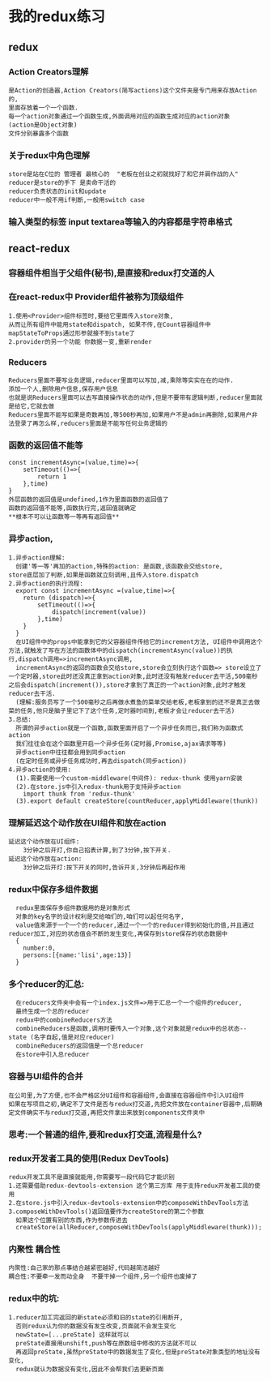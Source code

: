 # 我的redux练习

## redux
### Action Creators理解
    是Action的创造器,Action Creators(简写actions)这个文件夹是专门用来存放Action的,
    里面存放着一个一个函数.
    每一个action对象通过一个函数生成,外面调用对应的函数生成对应的action对象
    (action是Object对象)
    文件分别暴露多个函数
### 关于redux中角色理解
    store是站在C位的 管理者 最核心的  "老板在创业之初就找好了和它并肩作战的人"
    reducer是store的手下 是卖命干活的 
    reducer负责状态的init和update
    reducer中一般不用if判断,一般用switch case 
### 输入类型的标签 input textarea等输入的内容都是字符串格式



## react-redux
### 容器组件相当于父组件(秘书),是直接和redux打交道的人
### 在react-redux中 Provider组件被称为顶级组件
    1.使用<Provider>组件标签时,要给它里面传入store对象,
    从而让所有组件中能用state和dispatch, 如果不传,在Count容器组件中
    mapStateToProps通过形参就接不到state了
    2.provider的另一个功能 你数据一变,重新render
### Reducers
    Reducers里面不要写业务逻辑,reducer里面可以写加,减,乘除等实实在在的动作.
    添加一个人,删除用户信息,保存用户信息
    也就是说Reducers里面可以去写直接操作状态的动作,但是不要带有逻辑判断,reducer里面就是给它,它就去做
    Reducers里面不能写如果是奇数再加,等500秒再加,如果用户不是admin再删除,如果用户非法登录了再怎么样,reducers里面是不能写任何业务逻辑的
### 函数的返回值不能等
    const incrementAsync=(value,time)=>{
        setTimeout(()=>{
            return 1
        },time)
    }
    外层函数的返回值是undefined,1作为里面函数的返回值了
    函数的返回值不能等,函数执行完,返回值就确定
    **根本不可以让函数等一等再有返回值**
### 异步action,
    1.异步action理解:
      创建'等一等'再加的action,特殊的action: 是函数,该函数会交给store,
    store底层加了判断,如果是函数就立刻调用,且传入store.dispatch
    2.异步action的执行流程:
      export const incrementAsync =(value,time)=>{
        return (dispatch)=>{
            setTimeout(()=>{
                dispatch(increment(value))
            },time)
        }
      }
      在UI组件中的props中能拿到它的父容器组件传给它的increment方法, UI组件中调用这个方法,就触发了写在方法的函数体中的dispatch(incrementAsync(value))的执行,dispatch调用=>incrementAsync调用,
      incrementAsync的返回的函数会交给store,store会立刻执行这个函数=> store设立了一个定时器,store此时还没真正拿到action对象,此时还没有触发reducer去干活,500毫秒之后会dispatch(increment()),store才拿到了真正的一个action对象,此时才触发reducer去干活.
      (理解:服务员写了一个500毫秒之后再做水煮鱼的菜单交给老板,老板拿到的还不是真正去做菜的任务,他只是脑子里记下了这个任务,定时器时间到,老板才会让reducer去干活)
    3.总结:
      所谓的异步action就是一个函数,函数里面开启了一个异步任务而已,我们称为函数式action
      我们往往会在这个函数里开启一个异步任务(定时器,Promise,ajax请求等等)
      异步action中往往都会用到同步action
      (在定时任务或异步任务成功时,再去dispatch(同步action))
    4.异步action的使用:
      (1).需要使用一个custom-middleware(中间件): redux-thunk 使用yarn安装
      (2).在store.js中引入redux-thunk用于支持异步action
        import thunk from 'redux-thunk'
      (3).export default createStore(countReducer,applyMiddleware(thunk))
### 理解延迟这个动作放在UI组件和放在action
    延迟这个动作放在UI组件:
        3分钟之后开灯,你自己掐表计算,到了3分钟,按下开关.
    延迟这个动作放在action:
        3分钟之后开灯:按下开关的同时,告诉开关,3分钟后再起作用
### redux中保存多组件数据
      redux里面保存多组件数据用的是对象形式
      对象的key名字的设计权利是交给咱们的,咱们可以起任何名字,
      value值来源于一个一个的reducer,通过一个一个的reducer得到初始化的值,并且通过reducer加工,对应的状态值会不断的发生变化,再保存到store保存的状态数据中
      {
        number:0,
        persons:[{name:'lisi',age:13}]
      }
### 多个reducer的汇总:
      在reducers文件夹中会有一个index.js文件=>用于汇总一个一个组件的reducer,
      最终生成一个总的reducer
      redux中的combineReducers方法
      combineReducers是函数,调用时要传入一个对象,这个对象就是redux中的总状态--state (名字自起,值是对应reducer)
      combineReducers的返回值是一个总reducer
      在store中引入总reducer
### 容器与UI组件的合并
    在公司里,为了方便,也不会严格区分UI组件和容器组件,会直接在容器组件中引入UI组件
    如果在写项目之初,确定不了文件是否与redux打交道,先把文件放在container容器中,后期确定文件确实不与redux打交道,再把文件拿出来放到components文件夹中
### 思考:一个普通的组件,要和redux打交道,流程是什么?
### redux开发者工具的使用(Redux DevTools)
    redux开发工具不是直接就能用,你需要写一段代码它才能识别
    1.还需要借助redux-devtools-extension 这个第三方库 用于支持redux开发者工具的使用
    2.在store.js中引入redux-devtools-extension中的composeWithDevTools方法
    3.composeWithDevTools()返回值要作为createStore的第二个参数
      如果这个位置有别的东西,作为参数传进去
      createStore(allReducer,composeWithDevTools(applyMiddleware(thunk)));
### 内聚性 耦合性
    内聚性:自己家的那点事结合越紧密越好,代码越简洁越好
    耦合性:不要牵一发而动全身  不要干掉一个组件,另一个组件也废掉了
### redux中的坑:
    1.reducer加工完返回的新state必须和旧的state的引用断开,
      否则redux认为你的数据没有发生改变,页面就不会发生变化
      newState=[...preState] 这样就可以 
      preState直接用unshift,push等在原数组中修改的方法就不可以
      再返回preState,虽然preState中的数据发生了变化,但是preState对象类型的地址没有变化,
      redux就认为数据没有变化,因此不会帮我们去更新页面